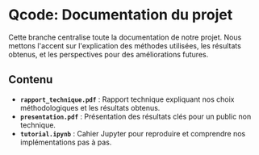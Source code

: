 # Qcode: Documentation du projet

Cette branche centralise toute la documentation de notre projet. Nous mettons l'accent sur l'explication des méthodes utilisées, les résultats obtenus, et les perspectives pour des améliorations futures.

## Contenu
- **`rapport_technique.pdf`** : Rapport technique expliquant nos choix méthodologiques et les résultats obtenus.
- **`presentation.pdf`** : Présentation des résultats clés pour un public non technique.
- **`tutorial.ipynb`** : Cahier Jupyter pour reproduire et comprendre nos implémentations pas à pas.

